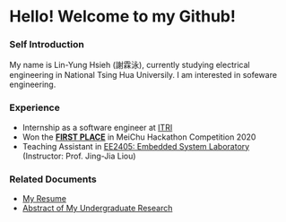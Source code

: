 # Hello! Welcome to my Github!
### Self Introduction
My name is Lin-Yung Hsieh (謝霖泳), currently studying electrical engineering in National Tsing Hua Universily. I am interested in sofeware engineering. 
<br />
### Experience
* Internship as a software engineer at [ITRI](https://www.itri.org.tw/)
* Won the [**FIRST PLACE**](https://github.com/LeoTheBestCoder/Meichu2020_Team_726) in MeiChu Hackathon Competition 2020
* Teaching Assistant in [EE2405: Embedded System Laboratory](https://www.ee.nthu.edu.tw/ee240500/) (Instructor: Prof. Jing-Jia Liou)

### Related Documents
* [My Resume](https://drive.google.com/file/d/1wada6UIomghnOl_jvzcuKX5aBxwmY-V3/view?usp=sharing)
* [Abstract of My Undergraduate Research](https://drive.google.com/file/d/1_bzX01EOcB5Ui8ig4DcBHS12iGtBMZxf/view?usp=sharing)
